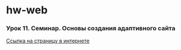 # hw-web
### Урок 11. Семинар. Основы создания адаптивного сайта

[Ссылка на страницу в интернете](https://irina-64.github.io/hw-web/)
